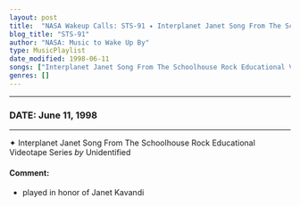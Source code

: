 ```yaml
---
layout: post
title:  "NASA Wakeup Calls: STS-91 ✦ Interplanet Janet Song From The Schoolhouse Rock Educational Videotape Series by Unidentified ✷ June 11, 1998"
blog_title: "STS-91"
author: "NASA: Music to Wake Up By"
type: MusicPlaylist
date_modified: 1998-06-11
songs: ["Interplanet Janet Song From The Schoolhouse Rock Educational Videotape Series by Unidentified"]
genres: []
---
```


----
### DATE: June 11, 1998
----
✦ Interplanet Janet Song From The Schoolhouse Rock Educational Videotape Series *by* Unidentified  

#### Comment:
* played in honor of Janet Kavandi



<br/>
<center>
	<a target="_blank"
	   href="https://twitter.com/intent/tweet?hashtags=Space,NASA,Playlist,NASAWakeupCalls,SpaceProgram&text=🚀 {{ page.author}}, '{{ page.songs.first }}' {{ page.title }}, {{ site.url }}{{ page.url }}&via=nasawakeupcalls"><i class="fab fa-twitter" title="Tweet this page" alt="Tweet this page" style="font-size: 1.3em;"></i></a>
	&nbsp; 	<i class="fas fa-user-astronaut" style="font-size: 1.5em;"></i> &nbsp;
    <a id="custom_amazon_link"
       type="amzn" search="#"
       category="popular music">
    <i class="fab fa-amazon" style="font-size: 1.3em;"></i></a>
</center>

<!-- Randomly resolve an individual entry from a song array -->
<script src="/assets/javascript/seedrandom.min.js"></script>
<script>
  var wake_me_up = ["Interplanet Janet Song From The Schoolhouse Rock Educational Videotape Series by Unidentified"];
  var prng = new Math.seedrandom();
  function randomSong() {
    song = wake_me_up[Math.floor(Math.random() * wake_me_up.length)];
    var amazon_link = document.getElementById("custom_amazon_link");
    amazon_link.setAttribute("search", song);
  }
  window.onload = randomSong();
</script>
